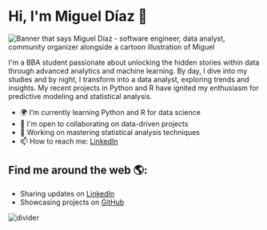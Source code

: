 # Hi, I'm Miguel Díaz 👋

<img src="https://user-images.githubusercontent.com/MiguelDiaz/master/gh-header-image-cropped.png" alt="Banner that says Miguel Díaz - software engineer, data analyst, community organizer alongside a cartoon illustration of Miguel">

I'm a BBA student passionate about unlocking the hidden stories within data through advanced analytics and machine learning. By day, I dive into my studies and by night, I transform into a data analyst, exploring trends and insights. My recent projects in Python and R have ignited my enthusiasm for predictive modeling and statistical analysis.

- 🌍 I’m currently learning Python and R for data science
- 🤝 I'm open to collaborating on data-driven projects
- 🔭 Working on mastering statistical analysis techniques
- 📫 How to reach me: [LinkedIn](https://www.linkedin.com/in/migueldiazperezdejuan/)

## Find me around the web 🌎:
- Sharing updates on [LinkedIn](https://www.linkedin.com/in/migueldiazperezdejuan/)
- Showcasing projects on [GitHub](https://github.com/migueldiazpdj)

<!-- Horizontal line -->
![divider](https://user-images.githubusercontent.com/73097560/115834477-dbab4500-a447-11eb-908a-139a6edaec5c.gif)
